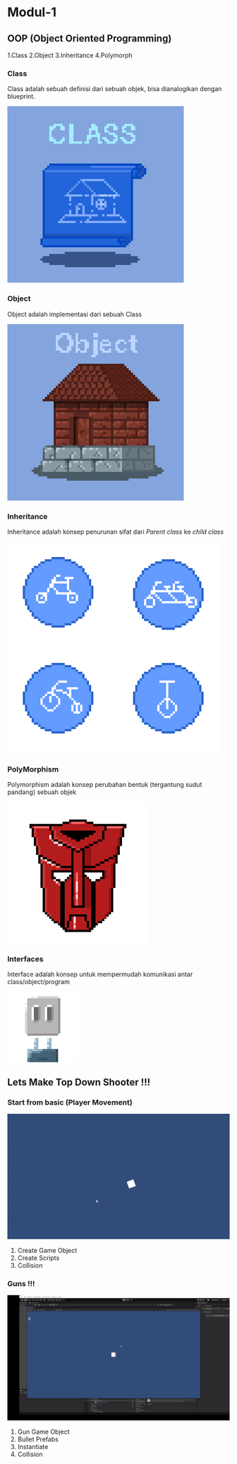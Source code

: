 # Modul-1

## OOP (Object Oriented Programming)
1.Class
2.Object
3.Inheritance
4.Polymorph

### Class

Class adalah sebuah definisi dari sebuah objek, bisa dianalogikan dengan blueprint.

![](./illustration_oop.gif)

### Object

Object adalah implementasi dari sebuah Class

![](./illustration_oop_1.gif)

### Inheritance 

Inheritance adalah konsep penurunan sifat dari _Parent class_ ke _child class_ 

![](./illustration_oop_2.png)

### PolyMorphism

Polymorphism adalah konsep perubahan bentuk (tergantung sudut pandang) sebuah objek

![](./illustration_oop_3.gif)

### Interfaces

Interface adalah konsep untuk mempermudah komunikasi antar class/object/program

![](./illustration_oop_4.gif)

## Lets Make Top Down Shooter !!!

### Start from basic (Player Movement)

![](./1_1_player_movement.gif)

1. Create Game Object
2. Create Scripts
3. Collision

### Guns !!!

![](./1_2_gun.gif)

1. Gun Game Object 
2. Bullet Prefabs 
3. Instantiate
4. Collision
